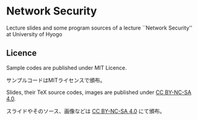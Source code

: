# Network Security

Lecture slides and some program sources of a lecture ``Network Security'' at University of Hyogo

## Licence

Sample codes are published under MIT Licence.

サンプルコードはMITライセンスで頒布。

Slides, their TeX source codes, images are published under [CC BY-NC-SA 4.0](https://creativecommons.org/licenses/by-nc-sa/4.0/legalcode).

スライドやそのソース、画像などは [CC BY-NC-SA 4.0](https://creativecommons.org/licenses/by-nc-sa/4.0/legalcode) にて頒布。
